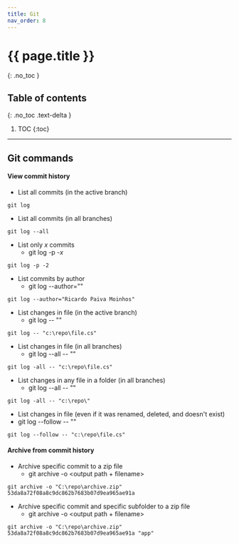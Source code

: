 ```yaml
---
title: Git
nav_order: 8
---
```


# {{ page.title }}
{: .no_toc }

## Table of contents
{: .no_toc .text-delta }

1. TOC
{:toc}

---

## Git commands

#### View commit history

* List all commits (in the active branch)

```console
git log
```

* List all commits (in all branches)

```console
git log --all
```

* List only *x* commits
  * git log -p -*x*

```console
git log -p -2
```

* List commits by author
  * git log --author="<author name>"

```
git log --author="Ricardo Paiva Moinhos"
```

* List changes in file (in the active branch)
  * git log -- "<filename path>"

```
git log -- "c:\repo\file.cs"
```

* List changes in file (in all branches)
  * git log --all -- "<filename path>"

```
git log -all -- "c:\repo\file.cs"
```

* List changes in any file in a folder (in all branches)
  * git log --all -- "<folder path>"

```
git log -all -- "c:\repo\"
```

* List changes in file (even if it was renamed, deleted, and doesn't exist)
* git log --follow -- "<filename path>"

```
git log --follow -- "c:\repo\file.cs"
```

#### Archive from commit history

* Archive specific commit to a zip file
  * git archive -o <output path + filename> <commit>

```console
git archive -o "C:\repo\archive.zip" 53da8a72f08a8c9dc862b7683b07d9ea965ae91a
```

* Archive specific commit and specific subfolder to a zip file
  * git archive -o <output path + filename> <commit> <subfolder path in current dir>

```
git archive -o "C:\repo\archive.zip" 53da8a72f08a8c9dc862b7683b07d9ea965ae91a "app"
```



